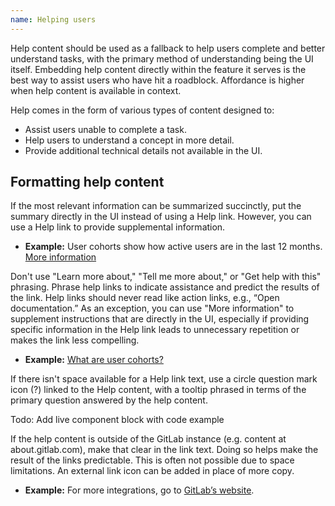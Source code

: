 ```yaml
---
name: Helping users
---
```


Help content should be used as a fallback to help users complete and better understand tasks, with the primary method of understanding being the UI itself. Embedding help content directly within the feature it serves is the best way to assist users who have hit a roadblock. Affordance is higher when help content is available in context.

Help comes in the form of various types of content designed to:

* Assist users unable to complete a task.
* Help users to understand a concept in more detail.
* Provide additional technical details not available in the UI.

## Formatting help content

If the most relevant information can be summarized succinctly, put the summary directly in the UI instead of using a Help link. However, you can use a Help link to provide supplemental information.

* **Example:** User cohorts show how active users are in the last 12 months. [More information](#)

Don't use "Learn more about," "Tell me more about," or "Get help with this" phrasing. Phrase help links to indicate assistance and predict the results of the link. Help links should never read like action links, e.g., “Open documentation.” As an exception, you can use "More information" to supplement instructions that are directly in the UI, especially if providing specific information in the Help link leads to unnecessary repetition or makes the link less compelling.

* **Example:** [What are user cohorts?](#)

If there isn't space available for a Help link text, use a circle question mark icon (?) linked to the Help content, with a tooltip phrased in terms of the primary question answered by the help content.

Todo: Add live component block with code example

If the help content is outside of the GitLab instance (e.g. content at about.gitlab.com), make that clear in the link text. Doing so helps make the result of the links predictable. This is often not possible due to space limitations. An external link icon can be added in place of more copy.

* **Example:** For more integrations, go to [GitLab’s website](#).
